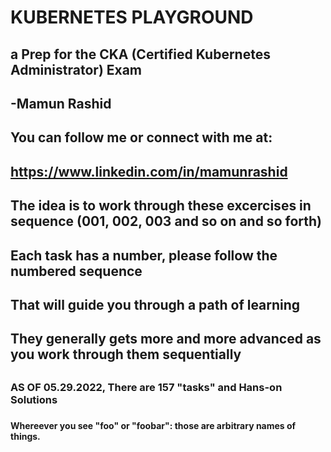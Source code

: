 #
#   KUBERNETES PLAYGROUND 
##      a Prep for the CKA (Certified Kubernetes Administrator) Exam
##
##
##              -Mamun Rashid
##
## You can follow me or connect with me at:
##      https://www.linkedin.com/in/mamunrashid
##
##
## The idea is to work through these excercises in sequence  (001, 002, 003 and so on and so forth)
##
## Each task has a number, please follow the numbered sequence 
##
## That will guide you through a path of learning
##
##
## They generally gets more and more advanced as you work through them sequentially
##

###
### AS OF 05.29.2022, There are  157 "tasks" and Hans-on Solutions
###

####
#### Whereever you see "foo" or "foobar": those are arbitrary names of things.


